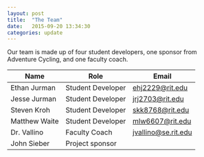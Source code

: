 ```yaml
---
layout: post
title:  "The Team"
date:   2015-09-20 13:34:30
categories: update
---
```


Our team is made up of four student developers, one sponsor from Adventure Cycling, and one faculty coach.

Name          | Role              | Email
--------------|-------------------|--------------------
Ethan Jurman  | Student Developer | ehj2229@rit.edu
Jesse Jurman  | Student Developer | jrj2703@rit.edu
Steven Kroh   | Student Developer | skk8768@rit.edu
Matthew Waite | Student Developer | mlw6607@rit.edu
Dr. Vallino   | Faculty Coach     | jvallino@se.rit.edu
John Sieber   | Project sponsor   |

